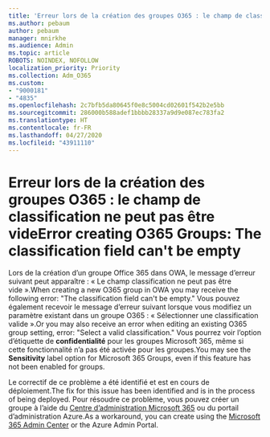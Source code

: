 ```yaml
---
title: 'Erreur lors de la création des groupes O365 : le champ de classification ne peut pas être vide'
ms.author: pebaum
author: pebaum
manager: mnirkhe
ms.audience: Admin
ms.topic: article
ROBOTS: NOINDEX, NOFOLLOW
localization_priority: Priority
ms.collection: Adm_O365
ms.custom:
- "9000181"
- "4835"
ms.openlocfilehash: 2c7bfb5da80645f0e8c5004cd02601f542b2e5bb
ms.sourcegitcommit: 286000b588adef1bbbb28337a9d9e087ec783fa2
ms.translationtype: HT
ms.contentlocale: fr-FR
ms.lasthandoff: 04/27/2020
ms.locfileid: "43911110"
---
```

# <a name="error-creating-o365-groups-the-classification-field-cant-be-empty"></a><span data-ttu-id="cec9f-102">Erreur lors de la création des groupes O365 : le champ de classification ne peut pas être vide</span><span class="sxs-lookup"><span data-stu-id="cec9f-102">Error creating O365 Groups: The classification field can't be empty</span></span>

<span data-ttu-id="cec9f-103">Lors de la création d’un groupe Office 365 dans OWA, le message d’erreur suivant peut apparaître : « Le champ classification ne peut pas être vide ».</span><span class="sxs-lookup"><span data-stu-id="cec9f-103">When creating a new O365 group in OWA you may receive the following error: "The classification field can't be empty."</span></span>  <span data-ttu-id="cec9f-104">Vous pouvez également recevoir le message d’erreur suivant lorsque vous modifiez un paramètre existant dans un groupe O365 : « Sélectionner une classification valide ».</span><span class="sxs-lookup"><span data-stu-id="cec9f-104">Or you may also receive an error when editing an existing O365 group setting, error: "Select a valid classification."</span></span>   <span data-ttu-id="cec9f-105">Vous pourrez voir l’option d’étiquette de **confidentialité** pour les groupes Microsoft 365, même si cette fonctionnalité n’a pas été activée pour les groupes.</span><span class="sxs-lookup"><span data-stu-id="cec9f-105">You may see the **Sensitivity** label option for Microsoft 365 Groups, even if this feature has not been enabled for groups.</span></span>

<span data-ttu-id="cec9f-106">Le correctif de ce problème a été identifié et est en cours de déploiement.</span><span class="sxs-lookup"><span data-stu-id="cec9f-106">The fix for this issue has been identified and is in the process of being deployed.</span></span>  <span data-ttu-id="cec9f-107">Pour résoudre ce problème, vous pouvez créer un groupe à l’aide du [Centre d’administration Microsoft 365](https://docs.microsoft.com/microsoft-365/admin/create-groups/create-groups?view=o365-worldwide) ou du portail d’administration Azure.</span><span class="sxs-lookup"><span data-stu-id="cec9f-107">As a workaround, you can create using the [Microsoft 365 Admin Center](https://docs.microsoft.com/microsoft-365/admin/create-groups/create-groups?view=o365-worldwide) or the Azure Admin Portal.</span></span>
